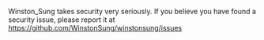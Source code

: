 Winston_Sung takes security very seriously. If you believe you have found
a security issue, please report it at
https://github.com/WinstonSung/winstonsung/issues
